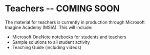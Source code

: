 # Teachers -- COMING SOON

The material for teachers is currently in production through Microsoft Imagine Academy (MSIA). This will include:

* Microsoft OneNote notebooks for students and teachers
* Sample solutions to all student activity
* Teaching Guide (including videos)
